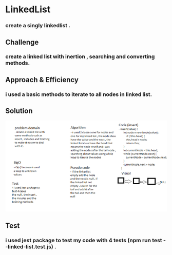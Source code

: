 # LinkedList

### create a singly linkedlist .

## Challenge

### create a linked list with inertion , searching and converting methods.

## Approach & Efficiency

### i used a basic methods to iterate to all nodes in linked list.

## Solution

![whiteboard](../assets/linked-list.png)

## Test

### i used jest package to test my code with 4 tests (npm run test --linked-list.test.js) . 
